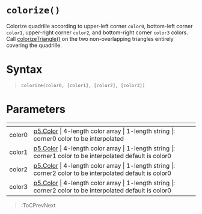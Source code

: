 # `colorize()`

Colorize quadrille according to upper-left corner `color0`, bottom-left corner `color1`, upper-right corner `color2`, and bottom-right corner `color3` colors. Call [colorizeTriangle()](/docs/vc/colorize_triangle) on the two non-overlapping triangles entirely covering the quadrille.
# Syntax

> `colorize(color0, [color1], [color2], [color3])`

# Parameters

| <!-- --> | <!-- -->                                                                                                                                            |
|----------|-----------------------------------------------------------------------------------------------------------------------------------------------------|
| color0   | [p5.Color](https://p5js.org/reference/#/p5.Color) \| 4-length color array \| 1-length string \|: corner0 color to be interpolated                   |
| color1   | [p5.Color](https://p5js.org/reference/#/p5.Color) \| 4-length color array \| 1-length string \|: corner1 color to be interpolated default is color0 |
| color2   | [p5.Color](https://p5js.org/reference/#/p5.Color) \| 4-length color array \| 1-length string \|: corner2 color to be interpolated default is color0 |
| color3   | [p5.Color](https://p5js.org/reference/#/p5.Color) \| 4-length color array \| 1-length string \|: corner2 color to be interpolated default is color0 |

> :ToCPrevNext